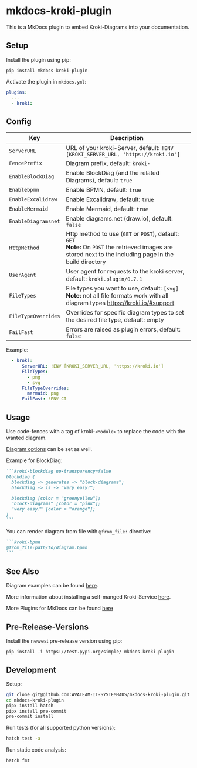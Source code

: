 # mkdocs-kroki-plugin

This is a MkDocs plugin to embed Kroki-Diagrams into your documentation.

## Setup

Install the plugin using pip:

`pip install mkdocs-kroki-plugin`

Activate the plugin in `mkdocs.yml`:

```yaml
plugins:
  ...
  - kroki:
```

## Config

| Key | Description |
|---|---|
| `ServerURL` | URL of your kroki-Server, default: `!ENV [KROKI_SERVER_URL, 'https://kroki.io']` |
| `FencePrefix` | Diagram prefix, default: `kroki-` |
| `EnableBlockDiag` | Enable BlockDiag (and the related Diagrams), default: `true` |
| `Enablebpmn` | Enable BPMN, default: `true` |
| `EnableExcalidraw` | Enable Excalidraw, default: `true` |
| `EnableMermaid` | Enable Mermaid, default: `true` |
| `EnableDiagramsnet` | Enable diagrams.net (draw.io), default: `false` |
| `HttpMethod` | Http method to use (`GET` or `POST`), default: `GET`<br>__Note:__ On `POST` the retrieved images are stored next to the including page in the build directory |
| `UserAgent` | User agent for requests to the kroki server, default: `kroki.plugin/0.7.1`  |
| `FileTypes` | File types you want to use, default: `[svg]`<br>__Note:__ not all file formats work with all diagram types <https://kroki.io/#support>  |
| `FileTypeOverrides` | Overrides for specific diagram types to set the desired file type, default: empty |
| `FailFast` | Errors are raised as plugin errors, default: `false` |

Example:
```yaml
  - kroki:
      ServerURL: !ENV [KROKI_SERVER_URL, 'https://kroki.io']
      FileTypes:
        - png
        - svg
      FileTypeOverrides:
        mermaid: png
      FailFast: !ENV CI
```

## Usage

Use code-fences with a tag of kroki-`<Module>` to replace the code with the wanted diagram.

[Diagram options](https://docs.kroki.io/kroki/setup/diagram-options/) can be set as well.

Example for BlockDiag:

````markdown
```kroki-blockdiag no-transparency=false
blockdiag {
  blockdiag -> generates -> "block-diagrams";
  blockdiag -> is -> "very easy!";

  blockdiag [color = "greenyellow"];
  "block-diagrams" [color = "pink"];
  "very easy!" [color = "orange"];
}
```
````

You can render diagram from file with `@from_file:` directive:

````markdown
```kroki-bpmn
@from_file:path/to/diagram.bpmn
```
````

## See Also

Diagram examples can be found [here](https://kroki.io/examples.html).

More information about installing a self-manged Kroki-Service [here](https://docs.kroki.io/kroki/setup/install/).

More Plugins for MkDocs can be found [here](http://www.mkdocs.org/user-guide/plugins/)

## Pre-Release-Versions

Install the newest pre-release version using pip:

`pip install -i https://test.pypi.org/simple/ mkdocs-kroki-plugin`


## Development

Setup:

```sh
git clone git@github.com:AVATEAM-IT-SYSTEMHAUS/mkdocs-kroki-plugin.git
cd mkdocs-kroki-plugin
pipx install hatch
pipx install pre-commit
pre-commit install
```

Run tests (for all supported python versions):

```sh
hatch test -a
```

Run static code analysis:

```sh
hatch fmt
```

